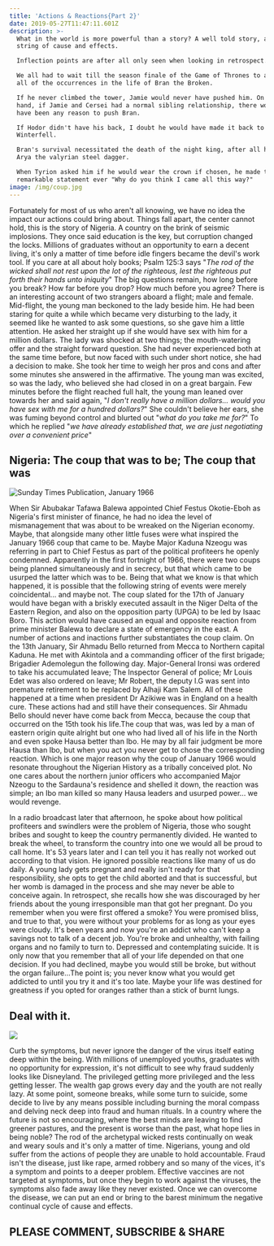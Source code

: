 ```yaml
---
title: 'Actions & Reactions{Part 2}'
date: 2019-05-27T11:47:11.601Z
description: >-
  What in the world is more powerful than a story? A well told story, an acute
  string of cause and effects. 

  Inflection points are after all only seen when looking in retrospect. 

  We all had to wait till the season finale of the Game of Thrones to appreciate
  all of the occurrences in the life of Bran the Broken. 

  If he never climbed the tower, Jamie would never have pushed him. On the other
  hand, if Jamie and Cersei had a normal sibling relationship, there wouldn't
  have been any reason to push Bran. 

  If Hodor didn't have his back, I doubt he would have made it back to
  Winterfell. 

  Bran's survival necessitated the death of the night king, after all he gave
  Arya the valyrian steel dagger. 

  When Tyrion asked him if he would wear the crown if chosen, he made the most
  remarkable statement ever "Why do you think I came all this way?"
image: /img/coup.jpg
---
```

Fortunately for most of us who aren't all knowing, we have no idea the impact our actions could bring about. Things fall apart, the center cannot hold, this is the story of Nigeria. A country on the brink of seismic implosions. They once said education is the key, but corruption changed the locks. Millions of graduates without an opportunity to earn a decent living, it's only a matter of time before idle fingers became the devil's work tool. If you care at all about holy books; Psalm 125:3 says "_The rod of the wicked shall not rest upon the lot of the righteous, lest the righteous put forth their hands unto iniquity_" The big questions remain, how long before you break? How far before you drop? How much before you agree? There is an interesting account of two strangers aboard a flight; male and female. Mid-flight, the young man beckoned to the lady beside him. He had been staring for quite a while which became very disturbing to the lady, it seemed like he wanted to ask some questions, so she gave him a little attention. He asked her straight up if she would have sex with him for a million dollars. The lady was shocked at two things; the mouth-watering offer and the straight forward question. She had never experienced both at the same time before, but now faced with such under short notice, she had a decision to make. She took her time to weigh her pros and cons and after some minutes she answered in the affirmative. The young man was excited, so was the lady, who believed she had closed in on a great bargain. Few minutes before the flight reached full halt, the young man leaned over towards her and said again, "_I don't really have a million dollars... would you have sex with me for a hundred dollars?_" She couldn't believe her ears, she was fuming beyond control and blurted out "_what do you take me for?_" To which he replied "_we have already established that, we are just negotiating over a convenient price_" 

## Nigeria: The coup that was to be; The coup that was

![Sunday Times Publication, January 1966](/img/civil-war.jpg "Sunday Times. January 1966")

When Sir Abubakar Tafawa Balewa appointed Chief Festus Okotie-Eboh as Nigeria's first minister of finance, he had no idea the level of mismanagement that was about to be wreaked on the Nigerian economy. Maybe, that alongside many other little fuses were what inspired the January 1966 coup that came to be. Maybe Major Kaduna Nzeogu was referring in part to Chief Festus as part of the political profiteers he openly condemned. Apparently in the first fortnight of 1966, there were two coups being planned simultaneously and in secrecy, but that which came to be usurped the latter which was to be. Being that what we know is that which happened, it is possible that the following string of events were merely coincidental... and maybe not. The coup slated for the 17th of January would have began with a briskly executed assault in the Niger Delta of the Eastern Region, and also on the opposition party (UPGA) to be led by Isaac Boro. This action would have caused an equal and opposite reaction from prime minister Balewa to declare a state of emergency in the east. A number of actions and inactions  further substantiates the coup claim. On the 13th January, Sir Ahmadu Bello returned from Mecca to Northern capital Kaduna. He met with Akintola and a commanding officer of the first brigade; Brigadier Ademolegun the following day. Major-General Ironsi was ordered to take his accumulated leave; The Inspector General of police; Mr Louis Edet was also ordered on leave; Mr Robert, the deputy I.G was sent into premature retirement to be replaced by Alhaji Kam Salem. All of these happened at a time when president Dr Azikiwe was in England on a health cure. These actions had and still have their consequences. Sir Ahmadu Bello should never have come back from Mecca, because the coup that occurred on the 15th took his life.The coup that was, was led by a man of eastern origin quite alright but one who had lived all of his life in the North and even spoke Hausa better than Ibo. He may by all fair judgment be more Hausa than Ibo, but when you act you never get to chose the corresponding reaction. Which is one major reason why the coup of January 1966 would resonate throughout the Nigerian History as a tribally conceived plot. No one cares about the northern junior officers who accompanied Major Nzeogu to the Sardauna's residence and shelled it down, the reaction was simple; an Ibo man killed so many Hausa leaders and usurped power... we would revenge.

 In a radio broadcast later that afternoon, he spoke about how political profiteers and swindlers were the problem of Nigeria, those who sought bribes and sought to keep the country permanently divided. He wanted to break the wheel, to transform the country into one we would all be proud to call home. It's 53 years later and I can tell you it has really not worked out according to that vision. He ignored possible reactions like many of us do daily. A young lady gets pregnant and really isn't ready for that responsibility, she opts to get the child aborted and that is successful, but her womb is damaged in the process and she may never be able to conceive again. In retrospect, she recalls how she was discouraged by her friends about the young irresponsible man that got her pregnant. Do you remember when you were first offered a smoke? You were promised bliss, and true to that, you were without your problems for as long as your eyes were cloudy. It's been years and now you're an addict who can't keep a savings not to talk of a decent job. You're broke and unhealthy, with failing organs and no family to turn to. Depressed and contemplating suicide. It is only now that you remember that all of your life depended on that one decision. If you had declined, maybe you would still be broke, but without the organ failure...The point is; you never know what you would get addicted to until you try it and it's too late. Maybe your life was destined for greatness if you opted for oranges rather than a stick of burnt lungs.

## Deal with it.

![](/img/should-vaccines-be-mandatory.jpg)

Curb the symptoms, but never ignore the danger of the virus itself eating deep within the being. With millions of unemployed youths, graduates with no opportunity for expression, it's not difficult to see why fraud suddenly looks like Disneyland. The privileged getting more privileged and the less getting lesser. The wealth gap grows every day and the youth are not really lazy. At some point, someone breaks, while some turn to suicide, some decide to live by any means possible including burning the moral compass and delving neck deep into fraud and human rituals. In a country where the future is not so encouraging, where the best minds are leaving to find greener pastures, and the present is worse than the past, what hope lies in being noble? The rod of the archetypal wicked rests continually on weak and weary souls and it's only a matter of time. Nigerians, young and old suffer from the actions of people they are unable to hold accountable. Fraud isn't the disease, just like rape, armed robbery and so many of the vices, it's  a symptom and points to a deeper problem. Effective vaccines are not targeted at symptoms, but once they begin to work against the viruses, the symptoms also fade away like they never existed. Once we can overcome the disease, we can put an end or bring to the barest minimum the negative continual cycle of cause and effects.

## PLEASE COMMENT, SUBSCRIBE & SHARE
